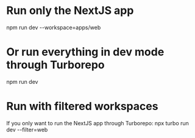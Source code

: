 # Run only the NextJS app

npm run dev --workspace=apps/web

# Or run everything in dev mode through Turborepo

npm run dev

# Run with filtered workspaces

If you only want to run the NextJS app through Turborepo:
npx turbo run dev --filter=web
